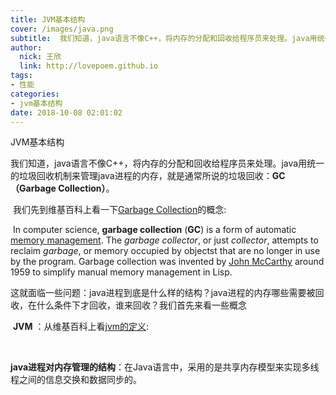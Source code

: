 ```yaml
---
title: JVM基本结构
cover: /images/java.png
subtitle:  我们知道，java语言不像C++，将内存的分配和回收给程序员来处理。java用统一的垃圾回收机制来管理java进程的内存，就是通常所说的垃圾回收：GC（Garbage Collection）
author: 
  nick: 王欣
  link: http://lovepoem.github.io
tags: 
- 性能
categories: 
- jvm基本结构
date: 2018-10-08 02:01:02      
---
```


JVM基本结构

​       我们知道，java语言不像C++，将内存的分配和回收给程序员来处理。java用统一的垃圾回收机制来管理java进程的内存，就是通常所说的垃圾回收：**GC（Garbage Collection）**。

​       我们先到维基百科上看一下[Garbage Collection](https://en.wikipedia.org/wiki/Garbage_collection_(computer_science))的概念:

​      In computer science, **garbage collection** (**GC**) is a form of automatic [memory management](https://en.wikipedia.org/wiki/Memory_management). The *garbage collector*, or just *collector*, attempts to reclaim *garbage*, or memory occupied by objectst that are no longer in use by the program. Garbage collection was invented by [John McCarthy](https://en.wikipedia.org/wiki/John_McCarthy_(computer_scientist)) around 1959 to simplify manual memory management in Lisp.

​     这就面临一些问题：java进程到底是什么样的结构？java进程的内存哪些需要被回收，在什么条件下才回收，谁来回收？我们首先来看一些概念

​      **JVM** ：从维基百科上看[jvm的定义](https://en.wikipedia.org/wiki/Java_virtual_machine):

​           

​      **java进程对内存管理的结构**：在Java语言中，采用的是共享内存模型来实现多线程之间的信息交换和数据同步的。 

​    

  